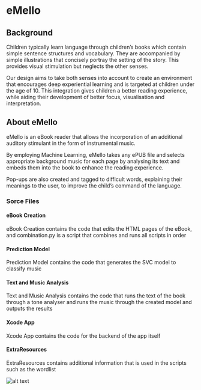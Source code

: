 # eMello
## Background
Children typically learn language through children’s books which contain simple sentence structures and vocabulary. They are accompanied by simple illustrations that concisely portray the setting of the story. This provides visual stimulation but neglects the other senses. 

Our design aims to take both senses into account to create an environment that encourages deep experiential learning and is targeted at children under the age of 10. This integration gives children a better reading experience, while aiding their development of better focus, visualisation and interpretation.     

## About eMello
eMello is an eBook reader that allows the incorporation of an additional auditory stimulant in the form of instrumental music. 

By employing Machine Learning, eMello takes any ePUB file and selects appropriate background music for each page by analysing its text and embeds them into the book to enhance the reading experience.

Pop-ups are also created and tagged to difficult words, explaining their meanings to the user, to improve the child’s command of the language.


### Sorce Files
#### eBook Creation
eBook Creation contains the code that edits the HTML pages of the eBook,
and combination.py is a script that combines and runs all scripts in order
#### Prediction Model
Prediction Model contains the code that generates the SVC model to classify music
#### Text and Music Analysis
Text and Music Analysis contains the code that runs the text of the book through a tone analyser
and runs the music through the created model and outputs the results
#### Xcode App
Xcode App contains the code for the backend of the app itself
#### ExtraResources
ExtraResources contains additional information that is used in the scripts such as the wordlist



![alt text](Images/eMelloPoster.png "eMello Poster")
